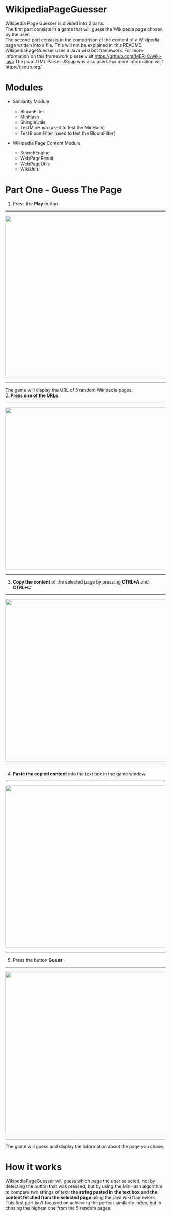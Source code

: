 # WikipediaPageGuesser

Wikipedia Page Guesser is divided into 2 parts.  
The first part consists in a game that will guess the Wikipedia page chosen by the user.  
The second part consists in the comparison of the content of a Wikipedia page written into a file. This will not be explained in this README.  
WikipediaPageGuesser uses a Java wiki bot framework. For more information on this framework please visit https://github.com/MER-C/wiki-java
The java JTML Parser JSoup was also used. For more information visit https://jsoup.org/

# Modules #
  - Similarity Module
    - BloomFilter
    - MinHash
    - ShingleUtils
    - TestMinHash (used to test the MinHash)
    - TestBloomFilter (used to test the BloomFilter)
    
  - Wikipedia Page Content Module
    - SearchEngine
    - WebPageResult
    - WebPageUtils
    - WikiUtils

# Part One - Guess The Page #
1. Press the **Play** button  
- - - -  
<img src="https://user-images.githubusercontent.com/23279460/35401973-0b2db650-01f3-11e8-89e1-2aee6144e28b.png" width=510>  

- - - -  

The game will display the URL of 5 random Wikipedia pages.  
2. **Press one of the URLs.**   
- - - -  
<img src="https://user-images.githubusercontent.com/23279460/35406161-11bf69e8-0200-11e8-985d-f49b496ea6c4.png" width=510>

- - - -  
3. **Copy the content** of the selected page by pressing **CTRL+A** and **CTRL+C**  
- - - -  
<img src="https://user-images.githubusercontent.com/23279460/35406926-2347d32e-0202-11e8-988d-73b68d4e8df9.png" width=510>  

- - - -  
4. **Paste the copied content** into the text box in the game window  
- - - -  
<img src="https://user-images.githubusercontent.com/23279460/35407178-ffc70090-0202-11e8-98fc-6475e26aa156.png" width=510>  

- - - -  
5. Press the button **Guess**  
- - - -  
<img src="https://user-images.githubusercontent.com/23279460/35407293-61777464-0203-11e8-9164-47699bb7db3d.png" width=510>  

- - - -  
The game will guess and display the information about the page you chose.  

# How it works #
WikipediaPageGuesser will guess which page the user selected, not by detecting the button that was pressed,
but by using the MinHash algorithm to compare two strings of text: **the string pasted in the text box** and 
**the content fetched from the selected page** using the java wiki framework.  
This first part isn't focused on achieving the perfect similarity index, but in chosing the highest one from the 5 random pages.

